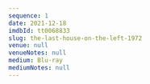 ```yaml
---
sequence: 1
date: 2021-12-18
imdbId: tt0068833
slug: the-last-house-on-the-left-1972
venue: null
venueNotes: null
medium: Blu-ray
mediumNotes: null
---
```


